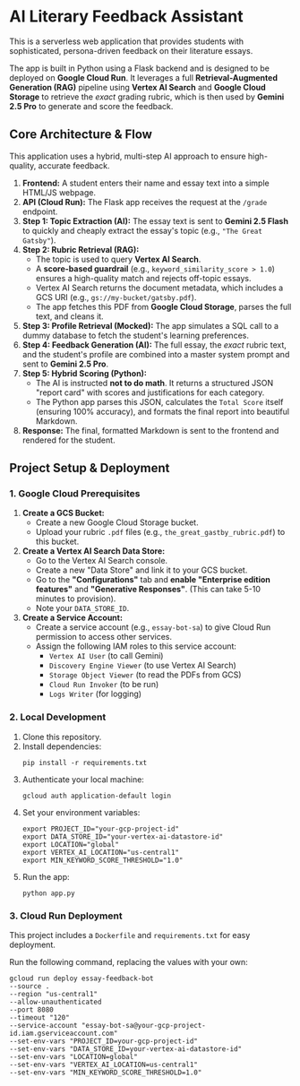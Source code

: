 # AI Literary Feedback Assistant

This is a serverless web application that provides students with sophisticated, persona-driven feedback on their literature essays.

The app is built in Python using a Flask backend and is designed to be deployed on **Google Cloud Run**. It leverages a full **Retrieval-Augmented Generation (RAG)** pipeline using **Vertex AI Search** and **Google Cloud Storage** to retrieve the *exact* grading rubric, which is then used by **Gemini 2.5 Pro** to generate and score the feedback.

## Core Architecture & Flow

This application uses a hybrid, multi-step AI approach to ensure high-quality, accurate feedback.

1.  **Frontend:** A student enters their name and essay text into a simple HTML/JS webpage.
2.  **API (Cloud Run):** The Flask app receives the request at the `/grade` endpoint.
3.  **Step 1: Topic Extraction (AI):** The essay text is sent to **Gemini 2.5 Flash** to quickly and cheaply extract the essay's topic (e.g., `"The Great Gatsby"`).
4.  **Step 2: Rubric Retrieval (RAG):**
    * The topic is used to query **Vertex AI Search**.
    * A **score-based guardrail** (e.g., `keyword_similarity_score > 1.0`) ensures a high-quality match and rejects off-topic essays.
    * Vertex AI Search returns the document metadata, which includes a GCS URI (e.g., `gs://my-bucket/gatsby.pdf`).
    * The app fetches this PDF from **Google Cloud Storage**, parses the full text, and cleans it.
5.  **Step 3: Profile Retrieval (Mocked):** The app simulates a SQL call to a dummy database to fetch the student's learning preferences.
6.  **Step 4: Feedback Generation (AI):** The full essay, the *exact* rubric text, and the student's profile are combined into a master system prompt and sent to **Gemini 2.5 Pro**.
7.  **Step 5: Hybrid Scoring (Python):**
    * The AI is instructed **not to do math**. It returns a structured JSON "report card" with scores and justifications for each category.
    * The Python app parses this JSON, calculates the `Total Score` itself (ensuring 100% accuracy), and formats the final report into beautiful Markdown.
8.  **Response:** The final, formatted Markdown is sent to the frontend and rendered for the student.

## Project Setup & Deployment

### 1. Google Cloud Prerequisites

1.  **Create a GCS Bucket:**
    * Create a new Google Cloud Storage bucket.
    * Upload your rubric `.pdf` files (e.g., `the_great_gastby_rubric.pdf`) to this bucket.
2.  **Create a Vertex AI Search Data Store:**
    * Go to the Vertex AI Search console.
    * Create a new "Data Store" and link it to your GCS bucket.
    * Go to the **"Configurations"** tab and **enable "Enterprise edition features"** and **"Generative Responses"**. (This can take 5-10 minutes to provision).
    * Note your `DATA_STORE_ID`.
3.  **Create a Service Account:**
    * Create a service account (e.g., `essay-bot-sa`) to give Cloud Run permission to access other services.
    * Assign the following IAM roles to this service account:
        * `Vertex AI User` (to call Gemini)
        * `Discovery Engine Viewer` (to use Vertex AI Search)
        * `Storage Object Viewer` (to read the PDFs from GCS)
        * `Cloud Run Invoker` (to be run)
        * `Logs Writer` (for logging)

### 2. Local Development

1.  Clone this repository.
2.  Install dependencies:
    ```
    pip install -r requirements.txt
    ```
3.  Authenticate your local machine:
    ```
    gcloud auth application-default login
    ```
4.  Set your environment variables:
    ```
    export PROJECT_ID="your-gcp-project-id"
    export DATA_STORE_ID="your-vertex-ai-datastore-id"
    export LOCATION="global"
    export VERTEX_AI_LOCATION="us-central1"
    export MIN_KEYWORD_SCORE_THRESHOLD="1.0"
    ```
5.  Run the app:
    ```
    python app.py
    ```

### 3. Cloud Run Deployment

This project includes a `Dockerfile` and `requirements.txt` for easy deployment.

Run the following command, replacing the values with your own:
```
gcloud run deploy essay-feedback-bot
--source .
--region "us-central1"
--allow-unauthenticated
--port 8080
--timeout "120"
--service-account "essay-bot-sa@your-gcp-project-id.iam.gserviceaccount.com"
--set-env-vars "PROJECT_ID=your-gcp-project-id"
--set-env-vars "DATA_STORE_ID=your-vertex-ai-datastore-id"
--set-env-vars "LOCATION=global"
--set-env-vars "VERTEX_AI_LOCATION=us-central1"
--set-env-vars "MIN_KEYWORD_SCORE_THRESHOLD=1.0"
```